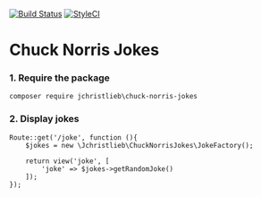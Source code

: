 [![Build Status](https://travis-ci.com/jchristlieb/chuck-norris-jokes.svg?branch=master)](https://travis-ci.com/jchristlieb/chuck-norris-jokes)
[![StyleCI](https://github.styleci.io/repos/185214456/shield?branch=master)](https://github.styleci.io/repos/185214456)
# Chuck Norris Jokes

### 1. Require the package
```
composer require jchristlieb\chuck-norris-jokes
```

### 2. Display jokes 
```
Route::get('/joke', function (){
    $jokes = new \Jchristlieb\ChuckNorrisJokes\JokeFactory();

    return view('joke', [
        'joke' => $jokes->getRandomJoke()
    ]);
});
```

